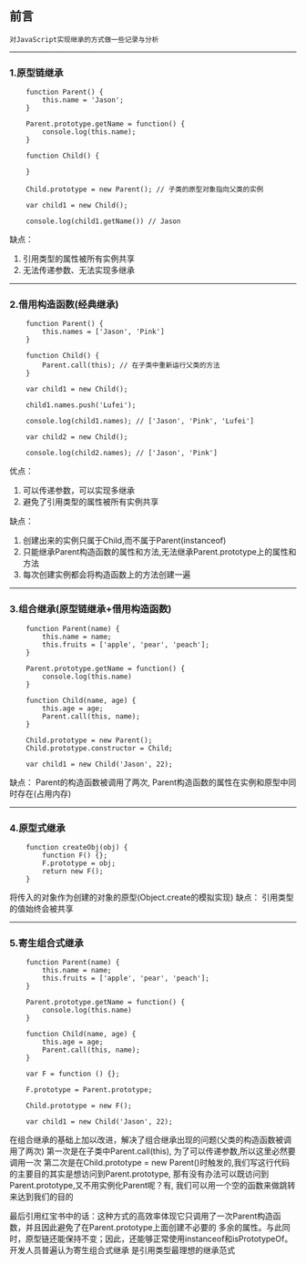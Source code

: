## 前言
    对JavaScript实现继承的方式做一些记录与分析
***
### 1.原型链继承
```
    function Parent() {
        this.name = 'Jason';
    }

    Parent.prototype.getName = function() {
        console.log(this.name);
    }

    function Child() {
        
    }

    Child.prototype = new Parent(); // 子类的原型对象指向父类的实例

    var child1 = new Child();

    console.log(child1.getName()) // Jason
```
缺点：
1. 引用类型的属性被所有实例共享
2. 无法传递参数、无法实现多继承
***
### 2.借用构造函数(经典继承)
```
    function Parent() {
        this.names = ['Jason', 'Pink']
    }

    function Child() {
        Parent.call(this); // 在子类中重新运行父类的方法
    }

    var child1 = new Child();

    child1.names.push('Lufei');

    console.log(child1.names); // ['Jason', 'Pink', 'Lufei']

    var child2 = new Child();

    console.log(child2.names); // ['Jason', 'Pink']
```
优点：
1. 可以传递参数，可以实现多继承
2. 避免了引用类型的属性被所有实例共享

缺点： 
1. 创建出来的实例只属于Child,而不属于Parent(instanceof)
2. 只能继承Parent构造函数的属性和方法,无法继承Parent.prototype上的属性和方法
3. 每次创建实例都会将构造函数上的方法创建一遍
***
### 3.组合继承(原型链继承+借用构造函数)
```
    function Parent(name) {
        this.name = name;
        this.fruits = ['apple', 'pear', 'peach'];
    }

    Parent.prototype.getName = function() {
        console.log(this.name)
    }

    function Child(name, age) {
        this.age = age;
        Parent.call(this, name); 
    }

    Child.prototype = new Parent();
    Child.prototype.constructor = Child;

    var child1 = new Child('Jason', 22);
```
缺点： Parent的构造函数被调用了两次, Parent构造函数的属性在实例和原型中同时存在(占用内存)
***
### 4.原型式继承
```
    function createObj(obj) {
        function F() {};
        F.prototype = obj;
        return new F();
    }
```
将传入的对象作为创建的对象的原型(Object.create的模拟实现)
缺点： 引用类型的值始终会被共享
***
### 5.寄生组合式继承
```
    function Parent(name) {
        this.name = name;
        this.fruits = ['apple', 'pear', 'peach'];
    }

    Parent.prototype.getName = function() {
        console.log(this.name)
    }

    function Child(name, age) {
        this.age = age;
        Parent.call(this, name); 
    }

    var F = function () {};

    F.prototype = Parent.prototype;

    Child.prototype = new F();

    var child1 = new Child('Jason', 22);
```
在组合继承的基础上加以改进，解决了组合继承出现的问题(父类的构造函数被调用了两次)
第一次是在子类中Parent.call(this), 为了可以传递参数,所以这里必然要调用一次
第二次是在Child.prototype = new Parent()时触发的,我们写这行代码的主要目的其实是想访问到Parent.prototype,
那有没有办法可以既访问到Parent.prototype,又不用实例化Parent呢？有, 我们可以用一个空的函数来做跳转来达到我们的目的

最后引用红宝书中的话：这种方式的高效率体现它只调用了一次Parent构造函数，并且因此避免了在Parent.prototype上面创建不必要的
多余的属性。与此同时，原型链还能保持不变；因此，还能够正常使用instanceof和isPrototypeOf。开发人员普遍认为寄生组合式继承
是引用类型最理想的继承范式